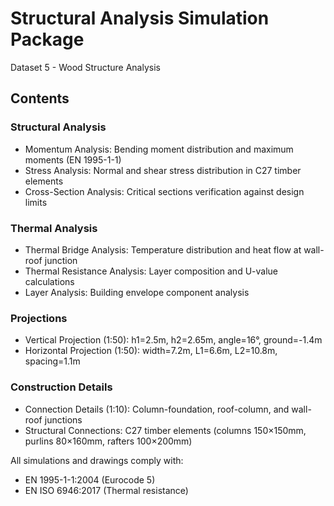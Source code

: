 # Structural Analysis Simulation Package
Dataset 5 - Wood Structure Analysis

## Contents

### Structural Analysis
- Momentum Analysis: Bending moment distribution and maximum moments (EN 1995-1-1)
- Stress Analysis: Normal and shear stress distribution in C27 timber elements
- Cross-Section Analysis: Critical sections verification against design limits

### Thermal Analysis
- Thermal Bridge Analysis: Temperature distribution and heat flow at wall-roof junction
- Thermal Resistance Analysis: Layer composition and U-value calculations
- Layer Analysis: Building envelope component analysis

### Projections
- Vertical Projection (1:50): h1=2.5m, h2=2.65m, angle=16°, ground=-1.4m
- Horizontal Projection (1:50): width=7.2m, L1=6.6m, L2=10.8m, spacing=1.1m

### Construction Details
- Connection Details (1:10): Column-foundation, roof-column, and wall-roof junctions
- Structural Connections: C27 timber elements (columns 150×150mm, purlins 80×160mm, rafters 100×200mm)

All simulations and drawings comply with:
- EN 1995-1-1:2004 (Eurocode 5)
- EN ISO 6946:2017 (Thermal resistance)
